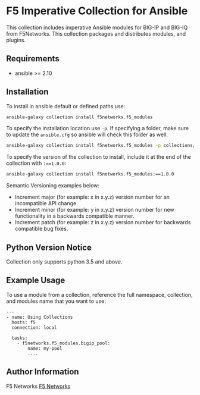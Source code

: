 # F5 Imperative Collection for Ansible

This collection includes imperative Ansible modules for BIG-IP and BIG-IQ from F5Networks.
This collection packages and distributes modules, and plugins.

## Requirements

 - ansible >= 2.10

## Installation

To install in ansible default or defined paths use:
```bash
ansible-galaxy collection install f5networks.f5_modules
```

To specify the installation location use `-p`. If specifying a folder, make sure to update the `ansible.cfg` so ansible will check this folder as well.
```bash
ansible-galaxy collection install f5networks.f5_modules -p collections/
```

To specify the version of the collection to install, include it at the end of the collection with `:==1.0.0`:
```bash
ansible-galaxy collection install f5networks.f5_modules:==1.0.0
```

Semantic Versioning examples below:
- Increment major (for example: x in x.y.z) version number for an incompatible API change.
- Increment minor (for example: y in x.y.z) version number for new functionality in a backwards compatible manner.
- Increment patch (for example: z in x.y.z) version number for backwards compatible bug fixes.

## Python Version Notice
Collection only supports python 3.5 and above.

## Example Usage


To use a module from a collection, reference the full namespace, collection, and modules name that you want to use:

```
---
- name: Using Collections
  hosts: f5
  connection: local

  tasks:
    - f5networks.f5_modules.bigip_pool:
        name: my-pool
        ....

```

## Author Information

F5 Networks
[F5 Networks](http://www.f5.com)

